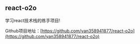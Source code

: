 ## react-o2o

学习react技术栈的练手项目!

Github项目地址：[https://github.com/yan358941877/react-o2o](https://github.com/yan358941877/react-o2o)